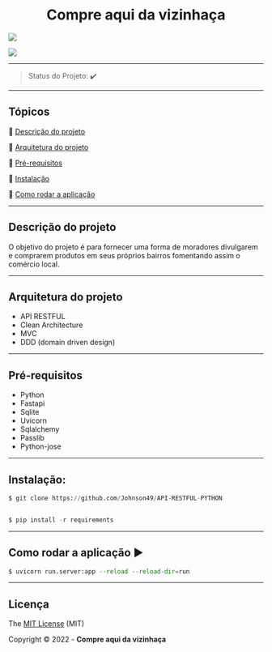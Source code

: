 <center><h1 > Compre aqui da vizinhaça </h1> </center>

<p lign="center">
 <img src="https://camo.githubusercontent.com/459f141bd5e24c179a0e2dd49691e290ed5c5d4b4cb97767daee7cfaf6e31121/687474703a2f2f696d672e736869656c64732e696f2f7374617469632f76313f6c6162656c3d535441545553266d6573736167653d434f4e434c5549444f26636f6c6f723d475245454e267374796c653d666f722d7468652d6261646765"/>
</p>
<p lign="center">
 <img src="https://img.shields.io/badge/license-MIT-green"/>
</p>

***

> Status do Projeto: :heavy_check_mark: 
***
## Tópicos 

:small_blue_diamond: [Descrição do projeto](#descrição-do-projeto)

:small_blue_diamond: [ Arquitetura do projeto](#arquitetura-do-projeto)

:small_blue_diamond: [Pré-requisitos](#pré-requisitos)

:small_blue_diamond: [Instalação](#instalação)

:small_blue_diamond: [Como rodar a aplicação](#como-rodar-a-aplicação)

***

## Descrição do projeto

O objetivo do projeto é para fornecer uma forma de moradores divulgarem e comprarem produtos em seus próprios bairros fomentando assim o comércio local.

***



## Arquitetura do projeto

* API RESTFUL
* Clean Architecture 
* MVC
* DDD (domain driven design)

***

## Pré-requisitos

* Python 
* Fastapi
* Sqlite
* Uvicorn
* Sqlalchemy
* Passlib
* Python-jose
***
## Instalação: 

```python
$ git clone https://github.com/Johnson49/API-RESTFUL-PYTHON


$ pip install -r requirements
```  
***
## Como rodar a aplicação :arrow_forward:
```python
$ uvicorn run.server:app --reload --reload-dir=run
```


***
## Licença

The [MIT License]() (MIT)

Copyright :copyright: 2022 - **Compre aqui da vizinhaça**
